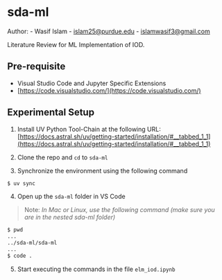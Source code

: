 # sda-ml

Author:
    - Wasif Islam
    - [islam25@purdue.edu](islam25@purdue.edu)
    - [islamwasif3@gmail.com](islamwasif3@gmail.com)

Literature Review for ML Implementation of IOD.

## Pre-requisite
 - Visual Studio Code and Jupyter Specific Extensions
 - [https://code.visualstudio.com/](https://code.visualstudio.com/)

## Experimental Setup

1. Install UV Python Tool-Chain at the following URL: [https://docs.astral.sh/uv/getting-started/installation/#__tabbed_1_1](https://docs.astral.sh/uv/getting-started/installation/#__tabbed_1_1)

2. Clone the repo and `cd` to `sda-ml`

3. Synchronize the environment using the following command

```bash
$ uv sync
```

4. Open up the `sda-ml` folder in VS Code

> Note: *In Mac or Linux, use the following command (make sure you are in the nested sda-ml folder)*
```bash
$ pwd
...
../sda-ml/sda-ml
...
$ code .
```

5. Start executing the commands in the file `elm_iod.ipynb`



